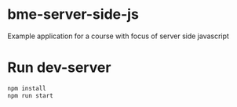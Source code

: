 # bme-server-side-js

Example application for a course with focus of server side javascript

# Run dev-server

```bash
npm install
npm run start
```
